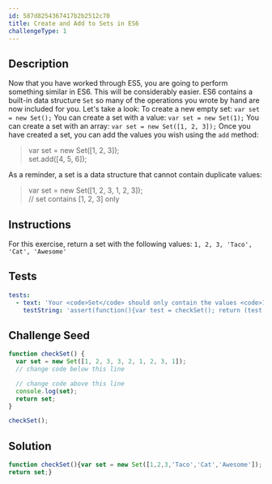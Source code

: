 ```yaml
---
id: 587d8254367417b2b2512c70
title: Create and Add to Sets in ES6
challengeType: 1
---
```


## Description
<section id='description'>
Now that you have worked through ES5, you are going to perform something similar in ES6. This will be considerably easier. ES6 contains a built-in data structure <code>Set</code> so many of the operations you wrote by hand are now included for you. Let's take a look:
To create a new empty set:
<code>var set = new Set();</code>
You can create a set with a value:
<code>var set = new Set(1);</code>
You can create a set with an array:
<code>var set = new Set([1, 2, 3]);</code>
Once you have created a set, you can add the values you wish using the <code>add</code> method:
<blockquote>var set = new Set([1, 2, 3]);<br>set.add([4, 5, 6]);</blockquote>
As a reminder, a set is a data structure that cannot contain duplicate values:
<blockquote>var set = new Set([1, 2, 3, 1, 2, 3]);<br>// set contains [1, 2, 3] only</blockquote>
</section>

## Instructions
<section id='instructions'>
For this exercise, return a set with the following values: <code>1, 2, 3, 'Taco', 'Cat', 'Awesome'</code>
</section>

## Tests
<section id='tests'>

```yml
tests:
  - text: 'Your <code>Set</code> should only contain the values <code>1, 2, 3, Taco, Cat, Awesome</code>.'
    testString: 'assert(function(){var test = checkSet(); return (test.size == 6) && test.has(1) && test.has(2) && test.has(3) && test.has("Taco") && test.has("Cat") && test.has("Awesome");}, "Your <code>Set</code> should only contain the values <code>1, 2, 3, Taco, Cat, Awesome</code>.");'

```

</section>

## Challenge Seed
<section id='challengeSeed'>

<div id='js-seed'>

```js
function checkSet() {
  var set = new Set([1, 2, 3, 3, 2, 1, 2, 3, 1]);
  // change code below this line

  // change code above this line
  console.log(set);
  return set;
}

checkSet();
```

</div>



</section>

## Solution
<section id='solution'>


```js
function checkSet(){var set = new Set([1,2,3,'Taco','Cat','Awesome']);
return set;}
```

</section>
